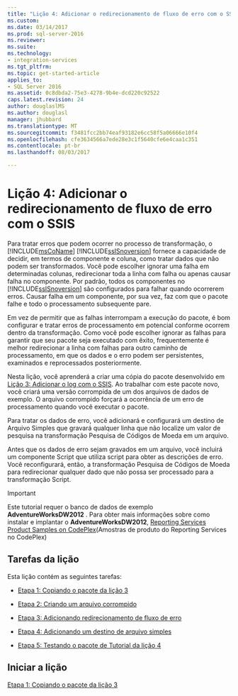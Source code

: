 ```yaml
---
title: "Lição 4: Adicionar o redirecionamento de fluxo de erro com o SSIS | Microsoft Docs"
ms.custom: 
ms.date: 03/14/2017
ms.prod: sql-server-2016
ms.reviewer: 
ms.suite: 
ms.technology:
- integration-services
ms.tgt_pltfrm: 
ms.topic: get-started-article
applies_to:
- SQL Server 2016
ms.assetid: 0c8dbda2-75e3-4278-9b4e-dcd220c92522
caps.latest.revision: 24
author: douglaslMS
ms.author: douglasl
manager: jhubbard
ms.translationtype: MT
ms.sourcegitcommit: f3481fcc2bb74eaf93182e6cc58f5a06666e10f4
ms.openlocfilehash: cfe3634566a7ede28e3c1f5640cfe6e4caa1c351
ms.contentlocale: pt-br
ms.lasthandoff: 08/03/2017

---
```

# <a name="lesson-4-add-error-flow-redirection-with-ssis"></a>Lição 4: Adicionar o redirecionamento de fluxo de erro com o SSIS
Para tratar erros que podem ocorrer no processo de transformação, o [!INCLUDE[msCoName](../includes/msconame-md.md)] [!INCLUDE[ssISnoversion](../includes/ssisnoversion-md.md)] fornece a capacidade de decidir, em termos de componente e coluna, como tratar dados que não podem ser transformados. Você pode escolher ignorar uma falha em determinadas colunas, redirecionar toda a linha com falha ou apenas causar falha no componente. Por padrão, todos os componentes no [!INCLUDE[ssISnoversion](../includes/ssisnoversion-md.md)] são configurados para falhar quando ocorrerem erros. Causar falha em um componente, por sua vez, faz com que o pacote falhe e todo o processamento subsequente pare.  
  
Em vez de permitir que as falhas interrompam a execução do pacote, é bom configurar e tratar erros de processamento em potencial conforme ocorrem dentro da transformação. Como você pode escolher ignorar as falhas para garantir que seu pacote seja executado com êxito, frequentemente é melhor redirecionar a linha com falhas para outro caminho de processamento, em que os dados e o erro podem ser persistentes, examinados e reprocessados posteriormente.  
  
Nesta lição, você aprenderá a criar uma cópia do pacote desenvolvido em [Lição 3: Adicionar o log com o SSIS](../integration-services/lesson-3-add-logging-with-ssis.md). Ao trabalhar com este pacote novo, você criará uma versão corrompida de um dos arquivos de dados de exemplo. O arquivo corrompido forçará a ocorrência de um erro de processamento quando você executar o pacote.  
  
Para tratar os dados de erro, você adicionará e configurará um destino de Arquivo Simples que gravará qualquer linha que não localize um valor de pesquisa na transformação Pesquisa de Códigos de Moeda em um arquivo.  
  
Antes que os dados de erro sejam gravados em um arquivo, você incluirá um componente Script que utiliza script para obter as descrições de erro. Você reconfigurará, então, a transformação Pesquisa de Códigos de Moeda para redirecionar qualquer dado que não possa ser processado para a transformação Script.  
  
> [!IMPORTANT]  
> Este tutorial requer o banco de dados de exemplo **AdventureWorksDW2012** . Para obter mais informações sobre como instalar e implantar o **AdventureWorksDW2012**, [Reporting Services Product Samples on CodePlex](http://go.microsoft.com/fwlink/p/?LinkID=526910)(Amostras de produto do Reporting Services no CodePlex)  
  
## <a name="tasks-in-lesson"></a>Tarefas da lição  
Esta lição contém as seguintes tarefas:  
  
-   [Etapa 1: Copiando o pacote da lição 3](../integration-services/lesson-4-1-copying-the-lesson-3-package.md)  
  
-   [Etapa 2: Criando um arquivo corrompido](../integration-services/lesson-4-2-creating-a-corrupted-file.md)  
  
-   [Etapa 3: Adicionando redirecionamento de fluxo de erro](../integration-services/lesson-4-3-adding-error-flow-redirection.md)  
  
-   [Etapa 4: Adicionando um destino de arquivo simples](../integration-services/lesson-4-4-adding-a-flat-file-destination.md)  
  
-   [Etapa 5: Testando o pacote de Tutorial da lição 4](../integration-services/lesson-4-5-testing-the-lesson-4-tutorial-package.md)  
  
## <a name="start-the-lesson"></a>Iniciar a lição  
[Etapa 1: Copiando o pacote da lição 3](../integration-services/lesson-4-1-copying-the-lesson-3-package.md)  
  
  
  

